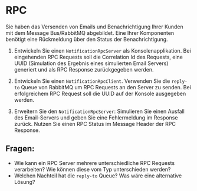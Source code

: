 # RPC

Sie haben das Versenden von Emails und Benachrichtigung Ihrer Kunden mit dem Message Bus/RabbitMQ abgebildet. Eine Ihrer Komponenten benötigt eine Rückmeldung über den Status der Benachrichtigung.

1. Entwickeln Sie einen `NotificationRpcServer` als Konsolenapplikation. Bei eingehenden RPC Requests soll die Correlation Id des Requests, eine UUID (Simulation des Ergebnis eines simulierten Email Servers) generiert und als RPC Response zurückgegeben werden.

2. Entwickeln Sie einen `NotificationRpcClient`. Verwenden Sie die `reply-to` Queue von RabbitMQ um RPC Requests an den Server zu senden. Bei erfolgreichem RPC Request soll die UUID auf der Konsole ausgegeben werden.

3. Erweitern Sie den `NotificationRpcServer`: Simulieren Sie einen Ausfall des Email-Servers und geben Sie eine Fehlermeldung im Response zurück. Nutzen Sie einen RPC Status im Message Header der RPC Response.

## Fragen:
- Wie kann ein RPC Server mehrere unterschiedliche RPC Requests verarbeiten? Wie können diese vom Typ unterschieden werden?
- Welchen Nachteil hat die `reply-to` Queue? Was wäre eine alternative Lösung?
